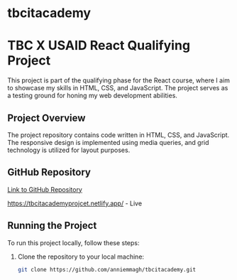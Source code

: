 # tbcitacademy

# TBC X USAID React Qualifying Project

This project is part of the qualifying phase for the React course, where I aim to showcase my skills in HTML, CSS, and JavaScript. The project serves as a testing ground for honing my web development abilities.

## Project Overview

The project repository contains code written in HTML, CSS, and JavaScript. The responsive design is implemented using media queries, and grid technology is utilized for layout purposes.

## GitHub Repository

[Link to GitHub Repository](https://github.com/anniemmagh/tbcitacademy)

https://tbcitacademyprojcet.netlify.app/ - Live
## Running the Project

To run this project locally, follow these steps:

1. Clone the repository to your local machine:

   ```bash
   git clone https://github.com/anniemmagh/tbcitacademy.git
